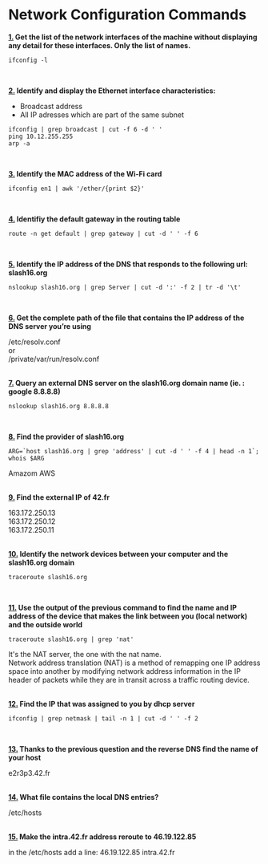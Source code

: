 # Network Configuration Commands

**[1.](https://github.com/dfinnis/init/blob/master/network/01) Get the list of the network interfaces of the machine without displaying any detail for these interfaces. Only the list of names.**

```
ifconfig -l
```
<br>


**[2.](https://github.com/dfinnis/init/blob/master/network/02) Identify and display the Ethernet interface characteristics:**
  * Broadcast address <br>
  * All IP adresses which are part of the same subnet

```
ifconfig | grep broadcast | cut -f 6 -d ' '
ping 10.12.255.255
arp -a
```
<br>


**[3.](https://github.com/dfinnis/init/blob/master/network/03) Identify the MAC address of the Wi-Fi card**

```
ifconfig en1 | awk '/ether/{print $2}'
```
<br>


**[4.](https://github.com/dfinnis/init/blob/master/network/04) Identifiy the default gateway in the routing table**

```
route -n get default | grep gateway | cut -d ' ' -f 6
```
<br>


**[5.](https://github.com/dfinnis/init/blob/master/network/05) Identify the IP address of the DNS that responds to the following url: slash16.org**

```
nslookup slash16.org | grep Server | cut -d ':' -f 2 | tr -d '\t'
```
<br>


**[6.](https://github.com/dfinnis/init/blob/master/network/06) Get the complete path of the file that contains the IP address of the DNS server you’re using**

/etc/resolv.conf <br>
or <br>
/private/var/run/resolv.conf
<br>
<br>


**[7.](https://github.com/dfinnis/init/blob/master/network/07) Query an external DNS server on the slash16.org domain name (ie. : google 8.8.8.8)**

```
nslookup slash16.org 8.8.8.8
```
<br>


**[8.](https://github.com/dfinnis/init/blob/master/network/08) Find the provider of slash16.org**

```
ARG=`host slash16.org | grep 'address' | cut -d ' ' -f 4 | head -n 1`;
whois $ARG
```
Amazom AWS
<br>
<br>


**[9.](https://github.com/dfinnis/init/blob/master/network/09) Find the external IP of 42.fr**

163.172.250.13 <br>
163.172.250.12 <br>
163.172.250.11
<br>
<br>


**[10.](https://github.com/dfinnis/init/blob/master/network/10) Identify the network devices between your computer and the slash16.org domain**

```
traceroute slash16.org
```
<br>


**[11.](https://github.com/dfinnis/init/blob/master/network/11) Use the output of the previous command to find the name and IP address of the device that makes the link between you (local network) and the outside world**

```
traceroute slash16.org | grep 'nat'
```

It's the NAT server, the one with the nat name. <br>
Network address translation (NAT) is a method of remapping one IP address space into another by modifying network address information in the IP header of packets while they are in transit across a traffic routing device.
<br>
<br>


**[12.](https://github.com/dfinnis/init/blob/master/network/12) Find the IP that was assigned to you by dhcp server**

```
ifconfig | grep netmask | tail -n 1 | cut -d ' ' -f 2
```
<br>


**[13.](https://github.com/dfinnis/init/blob/master/network/13) Thanks to the previous question and the reverse DNS find the name of your host**

e2r3p3.42.fr
<br>
<br>


**[14.](https://github.com/dfinnis/init/blob/master/network/14) What file contains the local DNS entries?**

/etc/hosts
<br>
<br>


**[15.](https://github.com/dfinnis/init/blob/master/network/15) Make the intra.42.fr address reroute to 46.19.122.85**

in the /etc/hosts add a line:
46.19.122.85	intra.42.fr
<br>
<br>
